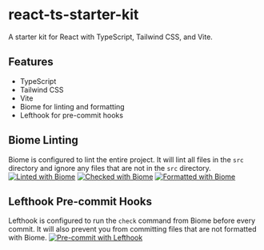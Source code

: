 # react-ts-starter-kit

A starter kit for React with TypeScript, Tailwind CSS, and Vite.


## Features

-   TypeScript
-   Tailwind CSS
-   Vite
-   Biome for linting and formatting
-   Lefthook for pre-commit hooks


## Biome Linting

Biome is configured to lint the entire project. It will lint all files in the `src` directory and ignore any files that are not in the `src` directory.
[![Linted with Biome](https://img.shields.io/badge/Linted_with-Biome-60a5fa?style=flat&logo=biome)](https://biomejs.dev)
[![Checked with Biome](https://img.shields.io/badge/Checked_with-Biome-60a5fa?style=flat&logo=biome)](https://biomejs.dev)
[![Formatted with Biome](https://img.shields.io/badge/Formatted_with-Biome-60a5fa?style=flat&logo=biome)](https://biomejs.dev/)

## Lefthook Pre-commit Hooks

Lefthook is configured to run the `check` command from Biome before every commit. It will also prevent you from committing files that are not formatted with Biome.
[![Pre-commit with Lefthook](https://img.shields.io/badge/Pre--commit_with-Lefthook-60a5fa?style=flat&logo=lefthook)](https://github.com/evilmartians/lefthook)

